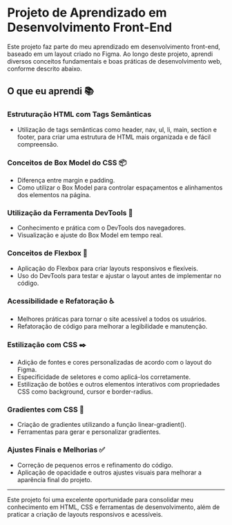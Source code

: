 # Projeto de Aprendizado em Desenvolvimento Front-End

Este projeto faz parte do meu aprendizado em desenvolvimento front-end, baseado em um layout criado no Figma. Ao longo deste projeto, aprendi diversos conceitos fundamentais e boas práticas de desenvolvimento web, conforme descrito abaixo.

## O que eu aprendi 📚

### Estruturação HTML com Tags Semânticas
- Utilização de tags semânticas como header, nav, ul, li, main, section e footer, para criar uma estrutura de HTML mais organizada e de fácil compreensão.

### Conceitos de Box Model do CSS 📦
- Diferença entre margin e padding.
- Como utilizar o Box Model para controlar espaçamentos e alinhamentos dos elementos na página.

### Utilização da Ferramenta DevTools 🔧
- Conhecimento e prática com o DevTools dos navegadores.
- Visualização e ajuste do Box Model em tempo real.

### Conceitos de Flexbox 📏
- Aplicação do Flexbox para criar layouts responsivos e flexíveis.
- Uso do DevTools para testar e ajustar o layout antes de implementar no código.

### Acessibilidade e Refatoração ♿
- Melhores práticas para tornar o site acessível a todos os usuários.
- Refatoração de código para melhorar a legibilidade e manutenção.

### Estilização com CSS ✒️
- Adição de fontes e cores personalizadas de acordo com o layout do Figma.
- Especificidade de seletores e como aplicá-los corretamente.
- Estilização de botões e outros elementos interativos com propriedades CSS como background, cursor e border-radius.

### Gradientes com CSS 🎨
- Criação de gradientes utilizando a função linear-gradient().
- Ferramentas para gerar e personalizar gradientes.

### Ajustes Finais e Melhorias ✅
- Correção de pequenos erros e refinamento do código.
- Aplicação de opacidade e outros ajustes visuais para melhorar a aparência final do projeto.

---

Este projeto foi uma excelente oportunidade para consolidar meu conhecimento em HTML, CSS e ferramentas de desenvolvimento, além de praticar a criação de layouts responsivos e acessíveis.
